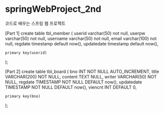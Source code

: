# springWebProject_2nd
코드로 배우는 스프링 웹 프로젝트

[Part 1]
create table tbl_member (
	userid varchar(50) not null,
    userpw varchar(50) not null,
    username varchar(50) not null,
    email varchar(100) not null,
    regdate timestamp default now(),
    updatedate timestamp default now(),
    
    primary key(userid)
);

[Part 2]
create table tbl_board (
	bno INT NOT NULL AUTO_INCREMENT,
    title VARCHAR(200) NOT NULL,
    content TEXT NULL,
    writer VARCHAR(50) NOT NULL,
    regdate TIMESTAMP NOT NULL DEFAULT now(),
    updatedate TIMESTAMP NOT NULL DEFAULT now(),
    viencnt INT DEFAULT 0,
    
    primary key(bno)
);